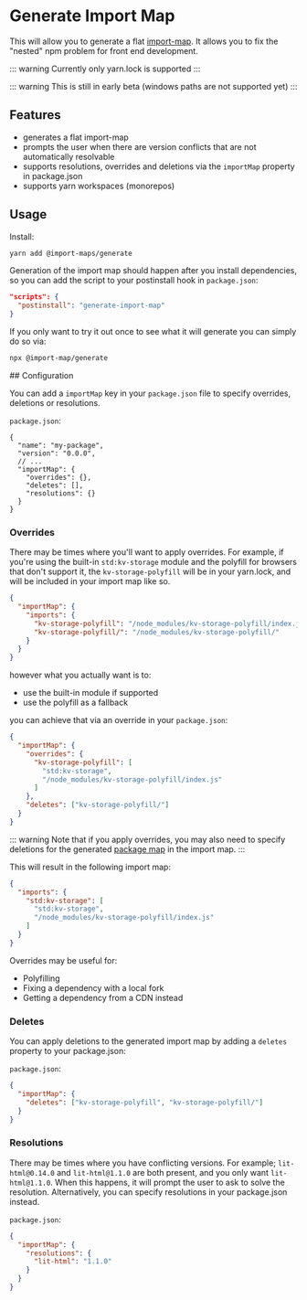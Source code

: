 # Generate Import Map

[//]: # (AUTO INSERT HEADER PREPUBLISH)

This will allow you to generate a flat [import-map](https://github.com/WICG/import-maps).
It allows you to fix the "nested" npm problem for front end development.

::: warning
Currently only yarn.lock is supported
:::

::: warning
This is still in early beta (windows paths are not supported yet)
:::

## Features
- generates a flat import-map
- prompts the user when there are version conflicts that are not automatically resolvable
- supports resolutions, overrides and deletions via the `importMap` property in package.json
- supports yarn workspaces (monorepos)

## Usage

Install:

```bash
yarn add @import-maps/generate
```

Generation of the import map should happen after you install dependencies, so you can add the script to your postinstall hook in `package.json`:

```json
"scripts": {
  "postinstall": "generate-import-map"
}
```

If you only want to try it out once to see what it will generate you can simply do so via:

```bash
npx @import-map/generate
```

## Configuration

You can add a `importMap` key in your `package.json` file to specify overrides, deletions or resolutions.

`package.json`:
```
{
  "name": "my-package",
  "version": "0.0.0",
  // ...
  "importMap": {
    "overrides": {},
    "deletes": [],
    "resolutions": {}
  }
}
```

### Overrides

There may be times where you'll want to apply overrides. For example, if you're using the built-in `std:kv-storage` module and the polyfill for browsers that don't support it, the `kv-storage-polyfill` will be in your yarn.lock, and will be included in your import map like so.

```json
{
  "importMap": {
    "imports": {
      "kv-storage-polyfill": "/node_modules/kv-storage-polyfill/index.js",
      "kv-storage-polyfill/": "/node_modules/kv-storage-polyfill/"
    }
  }
}
```

however what you actually want is to:
- use the built-in module if supported
- use the polyfill as a fallback

you can achieve that via an override in your `package.json`:

```json
{
  "importMap": {
    "overrides": {
      "kv-storage-polyfill": [
        "std:kv-storage",
        "/node_modules/kv-storage-polyfill/index.js"
      ]
    },
    "deletes": ["kv-storage-polyfill/"]
  }
}
```

::: warning
Note that if you apply overrides, you may also need to specify deletions for the generated [package map](https://github.com/WICG/import-maps#packages-via-trailing-slashes) in the import map.
:::

This will result in the following import map:
```json
{
  "imports": {
    "std:kv-storage": [
      "std:kv-storage",
      "/node_modules/kv-storage-polyfill/index.js"
    ]
  }
}
```

Overrides may be useful for:
- Polyfilling
- Fixing a dependency with a local fork
- Getting a dependency from a CDN instead

### Deletes

You can apply deletions to the generated import map by adding a `deletes` property to your package.json:

`package.json`:
```json
{
  "importMap": {
    "deletes": ["kv-storage-polyfill", "kv-storage-polyfill/"]
  }
}
```

### Resolutions

There may be times where you have conflicting versions. For example; `lit-html@0.14.0` and `lit-html@1.1.0` are both present, and you only want `lit-html@1.1.0`. When this happens, it will prompt the user to ask to solve the resolution. Alternatively, you can specify resolutions in your package.json instead.

`package.json`:
```json
{
  "importMap": {
    "resolutions": {
      "lit-html": "1.1.0"
    }
  }
}
```
    
<script>
  export default {
    mounted() {
      const editLink = document.querySelector('.edit-link a');
      if (editLink) {
        const url = editLink.href;
        editLink.href = url.substr(0, url.indexOf('/master/')) + '/master/packages/import-maps-generate/README.md';
      }
    }
  }
</script>
